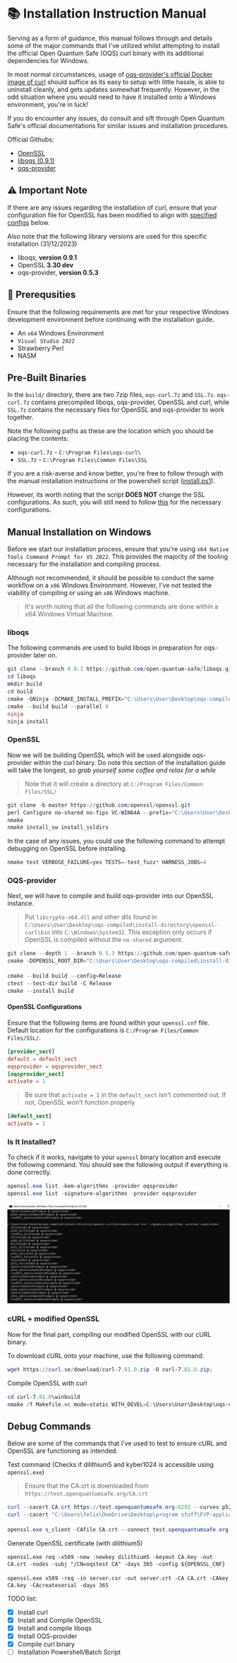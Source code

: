 # 📚 Installation Instruction Manual 

Serving as a form of guidance, this manual follows through and details some of the major commands that I've utilized whilst attempting to install the official Open Quantum Safe (OQS) curl binary with its additional dependencies for Windows. 


In most normal circumstances, usage of [oqs-provider's official Docker image of curl](https://hub.docker.com/r/openquantumsafe/curl) should suffice as its easy to setup with little hassle, is able to uninstall cleanly, and gets updates somewhat frequently. However, in the odd situation where you would need to have it installed onto a Windows environment, you're in luck!

If you do encounter any issues, do consult and sift through Open Quantum Safe's official documentations for similar issues and installation procedures.

Official Githubs:
- [OpenSSL](https://github.com/openssl/openssl)
- [liboqs (0.9.1)](https://github.com/open-quantum-safe/liboqs/tree/0.9.1)
- [oqs-provider](https://github.com/open-quantum-safe/oqs-provider/tree/main)


## ⚠️ Important Note

If there are any issues regarding the installation of curl, ensure that your configuration file for OpenSSL has been modified to align with [specified configs](#openssl-configurations) below.

Also note that the following library versions are used for this specific installation (31/12/2023)
- liboqs, **version 0.9.1**
- OpenSSL **3.30 dev**
- oqs-provider, **version 0.5.3** 

## 📌 Prerequsities
Ensure that the following requirements are met for your respective Windows development environment before continuing with the installation guide. 

- An `x64` Windows Environment
- `Visual Studio 2022`
- Strawberry Perl
- NASM

## Pre-Built Binaries
In the `build/` directory, there are two 7zip files, `oqs-curl.7z` and `SSL.7z`. `oqs-curl.7z` contains precompiled liboqs, oqs-provider, OpenSSL and curl, while `SSL.7z` contains the necessary files for OpenSSL and oqs-provider to work together.


Note the following paths as these are the location which you should be placing the contents:
- `oqs-curl.7z` - `C:\Program Files\oqs-curl\`
- `SSL.7z` - `C:\Program Files\Common Files\SSL`

If you are a risk-averse and know better, you're free to follow through with the manual installation instructions or the powershell script ([install.ps1](/scripts/install.ps1)). 

However, its worth noting that the script **DOES NOT** change the SSL configurations. As such, you will still need to follow [this](#openssl-configurations) for the necessary configurations.

## Manual Installation  on Windows
Before we start our installation process, ensure that you're using `x64 Native Tools Command Prompt for VS 2022`. This provides the majority of the tooling necessary for the installation and  compiling process. 

Although not recommended, it should be possible to conduct the same workflow on a `x86` Windows Environment. However, I've not tested the viability of compiling or using an `x86` Windows machine.

> It's worth noting that all the following commands are done within a x64 Windows Virtual Machine.
### liboqs
The following commands are used to build liboqs in preparation for oqs-provider later on.
```powershell
git clone --branch 0.9.1 https://github.com/open-quantum-safe/liboqs.git
cd liboqs
mkdir build
cd build
cmake -GNinja -DCMAKE_INSTALL_PREFIX="C:\Users\User\Desktop\oqs-compiled\install-directory\liboqs" -DOQS_ALGS_ENABLED=STD ..
cmake --build build --parallel 8
ninja
ninja install
```

### OpenSSL
Now we will be building OpenSSL which will be used alongside oqs-provider within the curl binary. Do note this section of the installation guide will take the longest, *so grab yourself some coffee and relax for a while*
> Note that it will create a directory at `C:/Program Files/Common Files/SSL/`
```powershell
git clone -b master https://github.com/openssl/openssl.git
perl Configure no-shared no-fips VC-WIN64A --prefix="C:\Users\User\Desktop\oqs-compiled\install-directory\openssl-curl"
nmake
nmake install_sw install_ssldirs
```

In the case of any issues, you could use the following command to attempt debugging on OpenSSL before installing.
```powershell
nmake test VERBOSE_FAILURE=yes TESTS=-test_fuzz* HARNESS_JOBS=4
```

### OQS-provider
Next, we will have to compile and build oqs-provider into our OpenSSL instance.
> Put `libcrypto-x64.dll` and other dlls found in `C:\Users\User\Desktop\oqs-compiled\install-directory\openssl-curl\bin` into `C:\Windows\System32`.
> This exception only occurs if OpenSSL is compiled without the `no-shared` argument.

```powershell
git clone --depth 1 --branch 0.5.3 https://github.com/open-quantum-safe/oqs-provider.git
cmake -DOPENSSL_ROOT_DIR="C:\Users\User\Desktop\oqs-compiled\install-directory\openssl-curl" -Dliboqs_DIR="C:\Users\User\Desktop\oqs-compiled\install-directory\liboqs\lib\cmake\liboqs" -DCMAKE_BUILD_TYPE=Release -DCMAKE_PREFIX_PATH="C:\Users\User\Desktop\oqs-compiled\install-directory\oqs-provider" -DOQS_KEM_ENCODERS=ON -S . -B build 

cmake --build build --config=Release
ctest --test-dir build -C Release
cmake --install build
```

#### OpenSSL Configurations
Ensure that the following items are found within your `openssl.cnf` file. Default location for the configurations is `C:/Program Files/Common Files/SSL/`.
```conf
[provider_sect]
default = default_sect
oqsprovider = oqsprovider_sect
[oqsprovider_sect]
activate = 1
```
> Be sure that `activate = 1` in the `default_sect` isn't commented out. If not, OpenSSL won't function properly
```conf
[default_sect]
activate = 1
```

### Is It Installed?

To check if it works, navigate to your `openssl` binary location and execute the following command.
You should see the following output if everything is done correctly.
```powershell
openssl.exe list -kem-algorithms -provider oqsprovider
openssl.exe list -signature-algorithms -provider oqsprovider  
```
![Shows oqs-provider's signatures installed onto the openssl binary](image/1.png)

### cURL + modified OpenSSL
Now for the final part, compiling our modified OpenSSL with our cURL binary. 

To download cURL onto your machine, use the following command:
```powershell
wget https://curl.se/download/curl-7.81.0.zip -O curl-7.81.0.zip;
```
Compile OpenSSL with curl
```powershell
cd curl-7.81.0\winbuild
nmake /f Makefile.vc mode=static WITH_DEVEL=C:\Users\User\Desktop\oqs-compiled\install-directory WITH_SSL=static MACHINE=x64 SSL_PATH="C:\Users\User\Desktop\oqs-compiled\install-directory\openssl-curl"

```

## Debug Commands
Below are some of the commands that I've used to test to ensure cURL and OpenSSL are functioning as intended.

Test command (Checks if dilithium5 and kyber1024 is accessible using `openssl.exe`)
> Ensure that the CA.crt is downloaded from `https://test.openquantumsafe.org/CA.crt`
```powershell
curl --cacert CA.crt https://test.openquantumsafe.org:6292 --curves p521_kyber1024
curl --cacert "C:\Users\felix\OneDrive\Desktop\program stuff\FYP-application-backend\ngnix\pki\CA.crt" https://quantum.backend:4433 --curves p521_kyber1024

openssl.exe s_client -CAfile CA.crt --connect test.openquantumsafe.org:6292 --curves p521_kyber1024
```

Generate OpenSSL certificate (with dilithium5)
```
openssl.exe req -x509 -new -newkey dilithium5 -keyout CA.key -out CA.crt -nodes -subj "/CN=oqstest CA" -days 365 -config ${OPENSSL_CNF}

openssl.exe x509 -req -in server.csr -out server.crt -CA CA.crt -CAkey CA.key -CAcreateserial -days 365
```


TODO list:
- [x] Install curl
- [x] Install and Compile OpenSSL
- [x] Install and compile liboqs
- [x] Install OQS-provider
- [x] Compile curl binary
- [ ] Installation Powershell/Batch Script